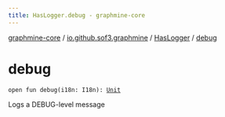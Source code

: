 ```yaml
---
title: HasLogger.debug - graphmine-core
---
```


[graphmine-core](../../index.html) / [io.github.sof3.graphmine](../index.html) / [HasLogger](index.html) / [debug](./debug.html)

# debug

`open fun debug(i18n: I18n): `[`Unit`](https://kotlinlang.org/api/latest/jvm/stdlib/kotlin/-unit/index.html)

Logs a DEBUG-level message

